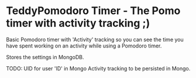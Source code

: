 # TeddyPomodoro Timer - The Pomo timer with activity tracking ;) #
Basic Pomodoro timer with 'Activity' tracking so you can see the time you have spent working on an activity while using a Pomodoro timer.

Stores the settings in MongoDB.

TODO:
UID for user 'ID' in Mongo
Activity tracking to be persisted in Mongo.
